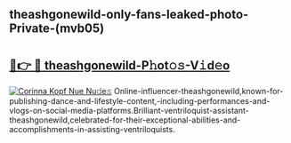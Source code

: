 ## theashgonewild-only-fans​-leaked-photo​-Private-(mvb05)


# <h2><a href="https://mediaupload.pro?title=theashgonewild&ref=git">🔗👉 🔴 theashgonewild-P𝚑ot𝚘𝚜-V𝚒d𝚎o</a></h2>

[![Corinna Kopf Nue Nu𝚍e𝚜](https://i.imgur.com/0qMVB7G.gif)](https://mediaupload.pro?title=theashgonewild&ref=git)
Online-influencer-theashgonewild,known-for-publishing-dance-and-lifestyle-content,-including-performances-and-vlogs-on-social-media-platforms.Brilliant-ventriloquist-assistant-theashgonewild,celebrated-for-their-exceptional-abilities-and-accomplishments-in-assisting-ventriloquists.  